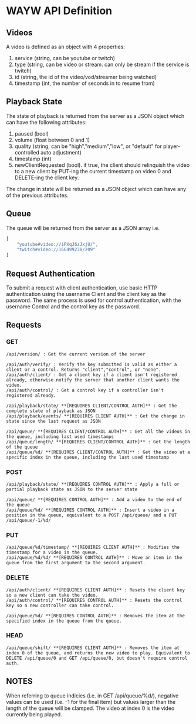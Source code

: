 # WAYW API Definition

## Videos
A video is defined as an object with 4 properties:

1. service (string, can be youtube or twitch)
2. type (string, can be video or stream. can only be stream if the service is twitch)
3. id (string, the id of the video/vod/streamer being watched)
4. timestamp (int, the number of seconds in to resume from)

## Playback State
The state of playback is returned from the server as a JSON object which can have the following attributes:

1. paused (bool)
2. volume (float between 0 and 1)
3. quality (string, can be "high","medium","low", or "default" for player-controlled auto adjustment)
4. timestamp (int)
5. newClientRequested (bool). if true, the client should relinquish the video to a new client by PUT-ing the current timestamp on video 0 and DELETE-ing the client key.

The change in state will be returned as a JSON object which can have any of the previous attributes.

## Queue
The queue will be returned from the server as a JSON array i.e.

```javascript
[
	"youtube#video://iPXqJ6zJxjU/",
	"twitch#video://166499238/209"
]
```

## Request Authentication
To submit a request with client authentication, use basic HTTP authentication using the username Client and the client key as the password. The same process is used for control authentication, with the username Control and the control key as the password.

## Requests
### GET

	/api/version/ : Get the current version of the server
	
	/api/auth/verify/ : Verify the key submitted is valid as either a client or a control. Returns "client","control", or "none".
	/api/auth/client/ : Get a client key if a client isn't registered already, otherwise notify the server that another client wants the video.
	/api/auth/control/ : Get a control key if a controller isn't registered already.

	/api/playback/state/ **[REQUIRES CLIENT/CONTROL AUTH]** : Get the complete state of playback as JSON
	/api/playback/events/ **[REQUIRES CLIENT AUTH]** : Get the change in state since the last request as JSON

	/api/queue/ **[REQUIRES CLIENT/CONTROL AUTH]** : Get all the videos in the queue, including last used timestamps
	/api/queue/length/ **[REQUIRES CLIENT/CONTROL AUTH]** : Get the length of the queue
	/api/queue/%d/ **[REQUIRES CLIENT/CONTROL AUTH]** : Get the video at a specific index in the queue, including the last used timestamp

### POST

	/api/playback/state/ **[REQUIRES CONTROL AUTH]** : Apply a full or partial playback state as JSON to the server state
	
	/api/queue/ **[REQUIRES CONTROL AUTH]** : Add a video to the end of the queue
	/api/queue/%d/ **[REQUIRES CONTROL AUTH]** : Insert a video in a position in the queue, equivalent to a POST /api/queue/ and a PUT /api/queue/-1/%d/

### PUT

	/api/queue/%d/timestamp/ **[REQUIRES CLIENT AUTH]** : Modifies the timestamp for a video in the queue.
	/api/queue/%d/%d/ **[REQUIRES CONTROL AUTH]** : Move an item in the queue from the first argument to the second argument.

### DELETE

	/api/auth/client/ **[REQUIRES CLIENT AUTH]** : Resets the client key so a new client can take the video.
	/api/auth/control/ **[REQUIRES CONTROL AUTH]** : Resets the control key so a new controller can take control.

	/api/queue/%d/ **[REQUIRES CONTROL AUTH]** : Removes the item at the specified index in the queue from the queue.

### HEAD

	/api/queue/shift/ **[REQUIRES CLIENT AUTH]** : Removes the item at index 0 of the queue, and returns the new video to play. Equivalent to DELETE /api/queue/0 and GET /api/queue/0, but doesn't require control auth. 


## NOTES
When referring to queue indicies (i.e. in GET /api/queue/%d/), negative values can be used (i.e. -1 for the final item) but values larger than the length of the queue will be clamped. The video at index 0 is the video currently being played.